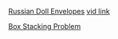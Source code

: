 [Russian Doll Envelopes](https://leetcode.com/problems/russian-doll-envelopes/description/)
[vid link](https://www.youtube.com/watch?v=3fF1r5nhQX4)

[Box Stacking Problem](https://www.geeksforgeeks.org/box-stacking-problem-dp-22/?ref=lbp)
